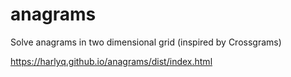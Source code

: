 # anagrams

Solve anagrams in two dimensional grid (inspired by Crossgrams)

https://harlyq.github.io/anagrams/dist/index.html